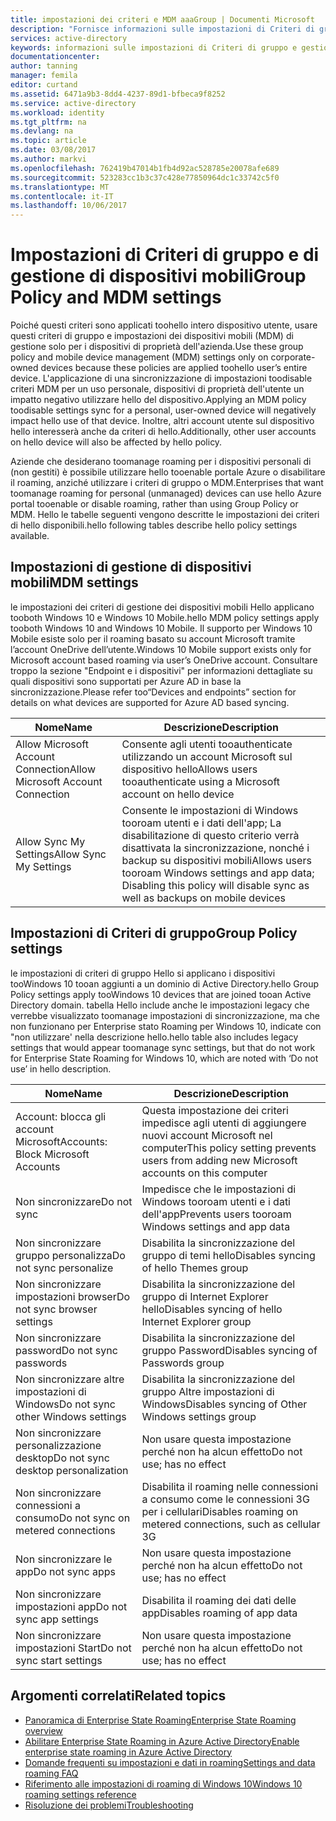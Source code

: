 ```yaml
---
title: impostazioni dei criteri e MDM aaaGroup | Documenti Microsoft
description: "Fornisce informazioni sulle impostazioni di Criteri di gruppo e di gestione di dispositivi mobili che dovrebbero essere usate in dispositivi di proprietà aziendale. Questi criteri sono applicati toohello intero dispositivo utente."
services: active-directory
keywords: informazioni sulle impostazioni di Criteri di gruppo e gestione di dispositivi mobili per Enterprise State Roaming, Enterprise State Roaming, cloud windows
documentationcenter: 
author: tanning
manager: femila
editor: curtand
ms.assetid: 6471a9b3-8dd4-4237-89d1-bfbeca9f8252
ms.service: active-directory
ms.workload: identity
ms.tgt_pltfrm: na
ms.devlang: na
ms.topic: article
ms.date: 03/08/2017
ms.author: markvi
ms.openlocfilehash: 762419b47014b1fb4d92ac528785e20078afe689
ms.sourcegitcommit: 523283cc1b3c37c428e77850964dc1c33742c5f0
ms.translationtype: MT
ms.contentlocale: it-IT
ms.lasthandoff: 10/06/2017
---
```

# <a name="group-policy-and-mdm-settings"></a><span data-ttu-id="8c875-105">Impostazioni di Criteri di gruppo e di gestione di dispositivi mobili</span><span class="sxs-lookup"><span data-stu-id="8c875-105">Group Policy and MDM settings</span></span>
<span data-ttu-id="8c875-106">Poiché questi criteri sono applicati toohello intero dispositivo utente, usare questi criteri di gruppo e impostazioni dei dispositivi mobili (MDM) di gestione solo per i dispositivi di proprietà dell'azienda.</span><span class="sxs-lookup"><span data-stu-id="8c875-106">Use these group policy and mobile device management (MDM) settings only on corporate-owned devices because these policies are applied toohello user’s entire device.</span></span> <span data-ttu-id="8c875-107">L'applicazione di una sincronizzazione di impostazioni toodisable criteri MDM per un uso personale, dispositivi di proprietà dell'utente un impatto negativo utilizzare hello del dispositivo.</span><span class="sxs-lookup"><span data-stu-id="8c875-107">Applying an MDM policy toodisable settings sync for a personal, user-owned device will negatively impact hello use of that device.</span></span> <span data-ttu-id="8c875-108">Inoltre, altri account utente sul dispositivo hello interesserà anche da criteri di hello.</span><span class="sxs-lookup"><span data-stu-id="8c875-108">Additionally, other user accounts on hello device will also be affected by hello policy.</span></span>

<span data-ttu-id="8c875-109">Aziende che desiderano toomanage roaming per i dispositivi personali di (non gestiti) è possibile utilizzare hello tooenable portale Azure o disabilitare il roaming, anziché utilizzare i criteri di gruppo o MDM.</span><span class="sxs-lookup"><span data-stu-id="8c875-109">Enterprises that want toomanage roaming for personal (unmanaged) devices can use hello Azure portal tooenable or disable roaming, rather than using Group Policy or MDM.</span></span>
<span data-ttu-id="8c875-110">Hello le tabelle seguenti vengono descritte le impostazioni dei criteri di hello disponibili.</span><span class="sxs-lookup"><span data-stu-id="8c875-110">hello following tables describe hello policy settings available.</span></span>

## <a name="mdm-settings"></a><span data-ttu-id="8c875-111">Impostazioni di gestione di dispositivi mobili</span><span class="sxs-lookup"><span data-stu-id="8c875-111">MDM settings</span></span>
<span data-ttu-id="8c875-112">le impostazioni dei criteri di gestione dei dispositivi mobili Hello applicano tooboth Windows 10 e Windows 10 Mobile.</span><span class="sxs-lookup"><span data-stu-id="8c875-112">hello MDM policy settings apply tooboth Windows 10 and Windows 10 Mobile.</span></span>  <span data-ttu-id="8c875-113">Il supporto per Windows 10 Mobile esiste solo per il roaming basato su account Microsoft tramite l’account OneDrive dell’utente.</span><span class="sxs-lookup"><span data-stu-id="8c875-113">Windows 10 Mobile support exists only for Microsoft account based roaming via user’s OneDrive account.</span></span>  <span data-ttu-id="8c875-114">Consultare troppo la sezione "Endpoint e i dispositivi" per informazioni dettagliate su quali dispositivi sono supportati per Azure AD in base la sincronizzazione.</span><span class="sxs-lookup"><span data-stu-id="8c875-114">Please refer too“Devices and endpoints” section for details on what devices are supported for Azure AD based syncing.</span></span>

| <span data-ttu-id="8c875-115">Nome</span><span class="sxs-lookup"><span data-stu-id="8c875-115">Name</span></span> | <span data-ttu-id="8c875-116">Descrizione</span><span class="sxs-lookup"><span data-stu-id="8c875-116">Description</span></span> |
| --- | --- |
| <span data-ttu-id="8c875-117">Allow Microsoft Account Connection</span><span class="sxs-lookup"><span data-stu-id="8c875-117">Allow Microsoft Account Connection</span></span> |<span data-ttu-id="8c875-118">Consente agli utenti tooauthenticate utilizzando un account Microsoft sul dispositivo hello</span><span class="sxs-lookup"><span data-stu-id="8c875-118">Allows users tooauthenticate using a Microsoft account on hello device</span></span> |
| <span data-ttu-id="8c875-119">Allow Sync My Settings</span><span class="sxs-lookup"><span data-stu-id="8c875-119">Allow Sync My Settings</span></span> |<span data-ttu-id="8c875-120">Consente le impostazioni di Windows tooroam utenti e i dati dell'app; La disabilitazione di questo criterio verrà disattivata la sincronizzazione, nonché i backup su dispositivi mobili</span><span class="sxs-lookup"><span data-stu-id="8c875-120">Allows users tooroam Windows settings and app data; Disabling this policy will disable sync as well as backups on mobile devices</span></span> |

## <a name="group-policy-settings"></a><span data-ttu-id="8c875-121">Impostazioni di Criteri di gruppo</span><span class="sxs-lookup"><span data-stu-id="8c875-121">Group Policy settings</span></span>
<span data-ttu-id="8c875-122">le impostazioni di criteri di gruppo Hello si applicano i dispositivi tooWindows 10 tooan aggiunti a un dominio di Active Directory.</span><span class="sxs-lookup"><span data-stu-id="8c875-122">hello Group Policy settings apply tooWindows 10 devices that are joined tooan Active Directory domain.</span></span> <span data-ttu-id="8c875-123">tabella Hello include anche le impostazioni legacy che verrebbe visualizzato toomanage impostazioni di sincronizzazione, ma che non funzionano per Enterprise stato Roaming per Windows 10, indicate con "non utilizzare' nella descrizione hello.</span><span class="sxs-lookup"><span data-stu-id="8c875-123">hello table also includes legacy settings that would appear toomanage sync settings, but that do not work for Enterprise State Roaming for Windows 10, which are noted with ‘Do not use’ in hello description.</span></span>

| <span data-ttu-id="8c875-124">Nome</span><span class="sxs-lookup"><span data-stu-id="8c875-124">Name</span></span> | <span data-ttu-id="8c875-125">Descrizione</span><span class="sxs-lookup"><span data-stu-id="8c875-125">Description</span></span> |
| --- | --- |
| <span data-ttu-id="8c875-126">Account: blocca gli account Microsoft</span><span class="sxs-lookup"><span data-stu-id="8c875-126">Accounts: Block Microsoft Accounts</span></span> |<span data-ttu-id="8c875-127">Questa impostazione dei criteri impedisce agli utenti di aggiungere nuovi account Microsoft nel computer</span><span class="sxs-lookup"><span data-stu-id="8c875-127">This policy setting prevents users from adding new Microsoft accounts on this computer</span></span> |
| <span data-ttu-id="8c875-128">Non sincronizzare</span><span class="sxs-lookup"><span data-stu-id="8c875-128">Do not sync</span></span> |<span data-ttu-id="8c875-129">Impedisce che le impostazioni di Windows tooroam utenti e i dati dell'app</span><span class="sxs-lookup"><span data-stu-id="8c875-129">Prevents users tooroam Windows settings and app data</span></span> |
| <span data-ttu-id="8c875-130">Non sincronizzare gruppo personalizza</span><span class="sxs-lookup"><span data-stu-id="8c875-130">Do not sync personalize</span></span> |<span data-ttu-id="8c875-131">Disabilita la sincronizzazione del gruppo di temi hello</span><span class="sxs-lookup"><span data-stu-id="8c875-131">Disables syncing of hello Themes group</span></span> |
| <span data-ttu-id="8c875-132">Non sincronizzare impostazioni browser</span><span class="sxs-lookup"><span data-stu-id="8c875-132">Do not sync browser settings</span></span> |<span data-ttu-id="8c875-133">Disabilita la sincronizzazione del gruppo di Internet Explorer hello</span><span class="sxs-lookup"><span data-stu-id="8c875-133">Disables syncing of hello Internet Explorer group</span></span> |
| <span data-ttu-id="8c875-134">Non sincronizzare password</span><span class="sxs-lookup"><span data-stu-id="8c875-134">Do not sync passwords</span></span> |<span data-ttu-id="8c875-135">Disabilita la sincronizzazione del gruppo Password</span><span class="sxs-lookup"><span data-stu-id="8c875-135">Disables syncing of Passwords group</span></span> |
| <span data-ttu-id="8c875-136">Non sincronizzare altre impostazioni di Windows</span><span class="sxs-lookup"><span data-stu-id="8c875-136">Do not sync other Windows settings</span></span> |<span data-ttu-id="8c875-137">Disabilita la sincronizzazione del gruppo Altre impostazioni di Windows</span><span class="sxs-lookup"><span data-stu-id="8c875-137">Disables syncing of Other Windows settings group</span></span> |
| <span data-ttu-id="8c875-138">Non sincronizzare personalizzazione desktop</span><span class="sxs-lookup"><span data-stu-id="8c875-138">Do not sync desktop personalization</span></span> |<span data-ttu-id="8c875-139">Non usare questa impostazione perché non ha alcun effetto</span><span class="sxs-lookup"><span data-stu-id="8c875-139">Do not use; has no effect</span></span> |
| <span data-ttu-id="8c875-140">Non sincronizzare connessioni a consumo</span><span class="sxs-lookup"><span data-stu-id="8c875-140">Do not sync on metered connections</span></span> |<span data-ttu-id="8c875-141">Disabilita il roaming nelle connessioni a consumo come le connessioni 3G per i cellulari</span><span class="sxs-lookup"><span data-stu-id="8c875-141">Disables roaming on metered connections, such as cellular 3G</span></span> |
| <span data-ttu-id="8c875-142">Non sincronizzare le app</span><span class="sxs-lookup"><span data-stu-id="8c875-142">Do not sync apps</span></span> |<span data-ttu-id="8c875-143">Non usare questa impostazione perché non ha alcun effetto</span><span class="sxs-lookup"><span data-stu-id="8c875-143">Do not use; has no effect</span></span> |
| <span data-ttu-id="8c875-144">Non sincronizzare impostazioni app</span><span class="sxs-lookup"><span data-stu-id="8c875-144">Do not sync app settings</span></span> |<span data-ttu-id="8c875-145">Disabilita il roaming dei dati delle app</span><span class="sxs-lookup"><span data-stu-id="8c875-145">Disables roaming of app data</span></span> |
| <span data-ttu-id="8c875-146">Non sincronizzare impostazioni Start</span><span class="sxs-lookup"><span data-stu-id="8c875-146">Do not sync start settings</span></span> |<span data-ttu-id="8c875-147">Non usare questa impostazione perché non ha alcun effetto</span><span class="sxs-lookup"><span data-stu-id="8c875-147">Do not use; has no effect</span></span> |

## <a name="related-topics"></a><span data-ttu-id="8c875-148">Argomenti correlati</span><span class="sxs-lookup"><span data-stu-id="8c875-148">Related topics</span></span>
* [<span data-ttu-id="8c875-149">Panoramica di Enterprise State Roaming</span><span class="sxs-lookup"><span data-stu-id="8c875-149">Enterprise State Roaming overview</span></span>](active-directory-windows-enterprise-state-roaming-overview.md)
* [<span data-ttu-id="8c875-150">Abilitare Enterprise State Roaming in Azure Active Directory</span><span class="sxs-lookup"><span data-stu-id="8c875-150">Enable enterprise state roaming in Azure Active Directory</span></span>](active-directory-windows-enterprise-state-roaming-enable.md)
* [<span data-ttu-id="8c875-151">Domande frequenti su impostazioni e dati in roaming</span><span class="sxs-lookup"><span data-stu-id="8c875-151">Settings and data roaming FAQ</span></span>](active-directory-windows-enterprise-state-roaming-faqs.md)
* [<span data-ttu-id="8c875-152">Riferimento alle impostazioni di roaming di Windows 10</span><span class="sxs-lookup"><span data-stu-id="8c875-152">Windows 10 roaming settings reference</span></span>](active-directory-windows-enterprise-state-roaming-windows-settings-reference.md)
* [<span data-ttu-id="8c875-153">Risoluzione dei problemi</span><span class="sxs-lookup"><span data-stu-id="8c875-153">Troubleshooting</span></span>](active-directory-windows-enterprise-state-roaming-troubleshooting.md)

